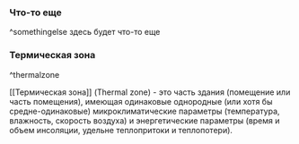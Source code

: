 ### Что-то еще
^somethingelse
здесь будет что-то еще
### Термическая зона

^thermalzone

[[Термическая зона]] (Thermal zone) - это часть здания (помещение или часть помещения), имеющая одинаковые однородные (или хотя бы средне-одинаковые) микроклиматические параметры (температура, влажность, скорость воздуха) и энергетические параметры (время и объем инсоляции, удельне теплопритоки и теплопотери).